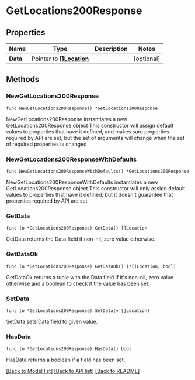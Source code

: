 # GetLocations200Response

## Properties

Name | Type | Description | Notes
------------ | ------------- | ------------- | -------------
**Data** | Pointer to [**[]Location**](Location.md) |  | [optional] 

## Methods

### NewGetLocations200Response

`func NewGetLocations200Response() *GetLocations200Response`

NewGetLocations200Response instantiates a new GetLocations200Response object
This constructor will assign default values to properties that have it defined,
and makes sure properties required by API are set, but the set of arguments
will change when the set of required properties is changed

### NewGetLocations200ResponseWithDefaults

`func NewGetLocations200ResponseWithDefaults() *GetLocations200Response`

NewGetLocations200ResponseWithDefaults instantiates a new GetLocations200Response object
This constructor will only assign default values to properties that have it defined,
but it doesn't guarantee that properties required by API are set

### GetData

`func (o *GetLocations200Response) GetData() []Location`

GetData returns the Data field if non-nil, zero value otherwise.

### GetDataOk

`func (o *GetLocations200Response) GetDataOk() (*[]Location, bool)`

GetDataOk returns a tuple with the Data field if it's non-nil, zero value otherwise
and a boolean to check if the value has been set.

### SetData

`func (o *GetLocations200Response) SetData(v []Location)`

SetData sets Data field to given value.

### HasData

`func (o *GetLocations200Response) HasData() bool`

HasData returns a boolean if a field has been set.


[[Back to Model list]](../README.md#documentation-for-models) [[Back to API list]](../README.md#documentation-for-api-endpoints) [[Back to README]](../README.md)


